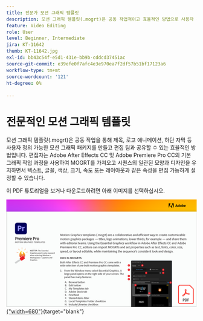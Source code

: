 ```yaml
---
title: 전문가 모션 그래픽 템플릿
description: 모션 그래픽 템플릿(.mogrt)은 공동 작업적이고 효율적인 방법으로 사용자 정의 가능한 모션 그래픽 패키지(제목, 로고 애니메이션, 하단 자막)를 만들고 편집 팀과 공유합니다
feature: Video Editing
role: User
level: Beginner, Intermediate
jira: KT-11642
thumb: KT-11642.jpg
exl-id: bb43c54f-e5d1-431e-bb9b-cddcd37451ac
source-git-commit: e39efe0f7afc4e3e970ea7f2df57b51bf17123a6
workflow-type: tm+mt
source-wordcount: '121'
ht-degree: 0%

---
```


# 전문적인 모션 그래픽 템플릿

모션 그래픽 템플릿(.mogrt)은 공동 작업을 통해 제목, 로고 애니메이션, 하단 자막 등 사용자 정의 가능한 모션 그래픽 패키지를 만들고 편집 팀과 공유할 수 있는 효율적인 방법입니다. 편집자는 Adobe After Effects CC 및 Adobe Premiere Pro CC의 기본 그래픽 작업 과정을 사용하여 MOGRT를 가져오고 시퀀스의 일관된 모양과 디자인을 유지하면서 텍스트, 글꼴, 색상, 크기, 속도 또는 레이아웃과 같은 속성을 편집 가능하게 설정할 수 있습니다.

이 PDF 튜토리얼을 보거나 다운로드하려면 아래 이미지를 선택하십시오.

[![자습서의 첫 페이지 이미지](assets/MORGTs.png){&quot;width=680&quot;}](assets/Adobe-Premiere-Pro-Motion-Graphics-Templates.pdf){target="blank"}
